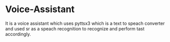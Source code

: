 # Voice-Assistant
It is a voice assistant which uses pyttsx3 which is a text to speach converter
and used sr as a speach recognition to recognize and perform tast accordingly.
